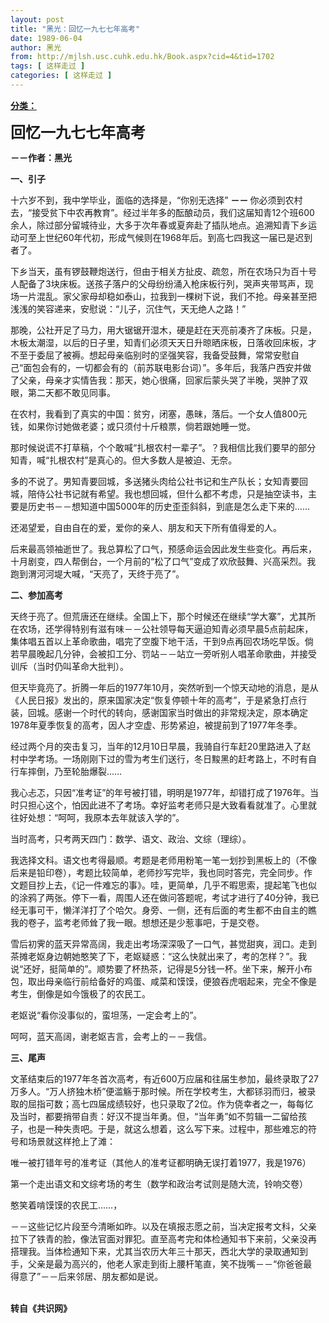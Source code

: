 ```yaml
---
layout: post
title: "黑光：回忆一九七七年高考"
date: 1989-06-04
author: 黑光
from: http://mjlsh.usc.cuhk.edu.hk/Book.aspx?cid=4&tid=1702
tags: [ 这样走过 ]
categories: [ 这样走过 ]
---
```


<div style="margin: 15px 10px 10px 0px;">
 <div>
  <span id="ctl00_ContentPlaceHolder1_chapter1_SubjectLabel" style="font-weight:bold;text-decoration:underline;">
   分类：
  </span>
 </div>
 <p>
  <strong>
   <font size="5">
    回忆一九七七年高考
   </font>
  </strong>
 </p>
 <p>
  <strong>
   －－作者：黑光
  </strong>
 </p>
 <p>
  <strong>
   一、引子
  </strong>
 </p>
 <p>
  十六岁不到，我中学毕业，面临的选择是，“你别无选择”
  <strong>
   －－
  </strong>
  你必须到农村去，“接受贫下中农再教育”。经过半年多的酝酿动员，我们这届知青12个班600余人，除过部分留城待业，大多于次年春或夏奔赴了插队地点。追溯知青下乡运动可至上世纪60年代初，形成气候则在1968年后。到高七四我这一届已是迟到者了。
 </p>
 <p>
  下乡当天，虽有锣鼓鞭炮送行，但由于相关方扯皮、疏忽，所在农场只为百十号人配备了3块床板。送孩子落户的父母纷纷涌入枪床板行列，哭声夹带骂声，现场一片混乱。家父家母却稳如泰山，拉我到一棵树下说，我们不抢。母亲甚至把浅浅的笑容递来，安慰说：“儿子，沉住气，天无绝人之路！”
 </p>
 <p>
  那晚，公社开足了马力，用大锯锯开湿木，硬是赶在天亮前凑齐了床板。只是，木板太潮湿，以后的日子里，知青们必须天天日升晾晒床板，日落收回床板，才不至于委屈了被褥。想起母亲临别时的坚强笑容，我备受鼓舞，常常安慰自己“面包会有的，一切都会有的（前苏联电影台词）”。多年后，我落户西安并做了父亲，母亲才实情告我：那天，她心很痛，回家后蒙头哭了半晚，哭肿了双眼，第二天都不敢见同事。
 </p>
 <p>
  在农村，我看到了真实的中国：贫穷，闭塞，愚昧，落后。一个女人值800元钱，如果你讨她做老婆；或只须付十斤粮票，倘若跟她睡一觉。
 </p>
 <p>
  那时候说谎不打草稿，个个敢喊“扎根农村一辈子”。？我相信比我们要早的部分知青，喊“扎根农村”是真心的。但大多数人是被迫、无奈。
 </p>
 <p>
  多的不说了。男知青要回城，多送猪头肉给公社书记和生产队长；女知青要回城，陪侍公社书记就有希望。我也想回城，但什么都不考虑，只是抽空读书，主要是历史书－－想知道中国5000年的历史歪歪斜斜，到底是怎么走下来的……
 </p>
 <p>
  还渴望爱，自由自在的爱，爱你的亲人、朋友和天下所有值得爱的人。
 </p>
 <p>
  后来最高领袖逝世了。我总算松了口气，预感命运会因此发生些变化。再后来，十月剧变，四人帮倒台，一个月前的“松了口气”变成了欢欣鼓舞、兴高采烈。我跑到渭河河堤大喊，“天亮了，天终于亮了”。
 </p>
 <p>
  <strong>
   二、参加高考
  </strong>
 </p>
 <p>
  天终于亮了。但荒唐还在继续。全国上下，那个时候还在继续“学大寨”，尤其所在农场，还学得特别有滋有味－－公社领导每天逼迫知青必须早晨5点前起床，集体唱五首以上革命歌曲，唱完了空腹下地干活，干到9点再回农场吃早饭。倘若早晨晚起几分钟，会被扣工分、罚站－－站立一旁听别人唱革命歌曲，并接受训斥（当时仍叫革命大批判）。
 </p>
 <p>
  但天毕竟亮了。折腾一年后的1977年10月，突然听到一个惊天动地的消息，是从《人民日报》发出的，原来国家决定“恢复停顿十年的高考”，于是紧急打点行装，回城。感谢一个时代的转向，感谢国家当时做出的非常规决定，原本确定1978年夏季恢复的高考，因人才空虚、形势紧迫，被提前到了1977年冬季。
 </p>
 <p>
  经过两个月的突击复习，当年的12月10日早晨，我骑自行车赶20里路进入了赵村中学考场。一场刚刚下过的雪为考生们送行，冬日黢黑的赶考路上，不时有自行车摔倒，乃至轮胎爆裂……
 </p>
 <p>
  我心忐忑，只因“准考证”的年号被打错，明明是1977年，却错打成了1976年。当时只担心这个，怕因此进不了考场。幸好监考老师只是大致看看就准了。心里就往好处想：“呵呵，我原本去年就该入学的”。
 </p>
 <p>
  当时高考，只考两天四门：数学、语文、政治、文综（理综）。
 </p>
 <p>
  我选择文科。语文也考得最顺。考题是老师用粉笔一笔一划抄到黑板上的（不像后来是铅印卷），考题比较简单，老师抄写完毕，我也同时答完，完全同步。作文题目抄上去，《记一件难忘的事》。哇，更简单，几乎不暇思索，提起笔飞也似的涂鸦了两张。停下一看，周围人还在做问答题呢，考试才进行了40分钟，我已经无事可干，懒洋洋打了个哈欠。身旁、一侧，还有后面的考生都不由自主的瞧我的卷子，监考老师耸了我一眼。想想还是少惹事吧，于是交卷。
 </p>
 <p>
  雪后初霁的蓝天异常高阔，我走出考场深深吸了一口气，甚觉甜爽，润口。走到茶摊老妪身边朝她憨笑了下，老妪疑惑：“这么快就出来了，考的怎样？”。我说“还好，挺简单的”。顺势要了杯热茶，记得是5分钱一杯。坐下来，解开小布包，取出母亲临行前给备好的鸡蛋、咸菜和馍馍，便狼吞虎咽起来，完全不像是考生，倒像是如今饿极了的农民工。
 </p>
 <p>
  老妪说“看你没事似的，蛮坦荡，一定会考上的”。
 </p>
 <p>
  呵呵，蓝天高阔，谢老妪吉言，会考上的－－我信。
 </p>
 <p>
  <strong>
   三、尾声
  </strong>
 </p>
 <p>
  文革结束后的1977年冬首次高考，有近600万应届和往届生参加，最终录取了27万多人。“万人挤独木桥”便滥觞于那时候。所在学校考生，大都铩羽而归，被录取的屈指可数；高七四届成绩较好，也只录取了2位。作为侥幸者之一，每每忆及当时，都要捎带自责：好汉不提当年勇。但，“当年勇”如不剪辑一二留给孩子，也是一种失责吧。于是，就这么想着，这么写下来。过程中，那些难忘的符号和场景就这样抢上了滩：
 </p>
 <p>
  唯一被打错年号的准考证（其他人的准考证都明确无误打着1977，我是1976）
 </p>
 <p>
  第一个走出语文和文综考场的考生（数学和政治考试则是随大流，铃响交卷）
 </p>
 <p>
  憨笑着啃馍馍的农民工……，
 </p>
 <p>
  －－这些记忆片段至今清晰如昨。以及在填报志愿之前，当决定报考文科，父亲拉下了铁青的脸，像法官面对罪犯。直至高考完和体检通知书下来前，父亲没再搭理我。当体检通知下来，尤其当农历大年三十那天，西北大学的录取通知到手，父亲是最为高兴的，他老人家走到街上腰杆笔直，笑不拢嘴－－“你爸爸最得意了”－－后来邻居、朋友都如是说。
 </p>
 <p>
  <br/>
  <strong>
   转自《共识网》
  </strong>
 </p>
</div>

